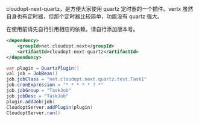cloudopt-next-quartz，是方便大家使用 quartz 定时器的一个插件。vertx 虽然自身也有定时器，但那个定时器比较简单，功能没有 quartz 强大。

在使用前请先自行引用相应的依赖。请自行添加版本号。

````xml
<dependency>
    <groupId>net.cloudopt.next</groupId>
    <artifactId>cloudopt-next-quartz</artifactId>
</dependency>
````

````java
var plugin = QuartzPlugin()
val job = JobBean()
job.jobClass = "net.cloudopt.next.quartz.test.Task1"
job.cronExpression = "* * * * * ? *"
job.jobGroup = "TaskJob"
job.jobDesc = "TaskJob"
plugin.addJob(job)
CloudoptServer.addPlugin(plugin)
CloudoptServer.run()
````